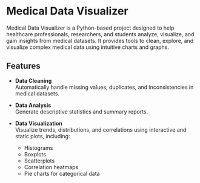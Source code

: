 # Medical Data Visualizer

Medical Data Visualizer is a Python-based project designed to help healthcare professionals, researchers, and students analyze, visualize, and gain insights from medical datasets. It provides tools to clean, explore, and visualize complex medical data using intuitive charts and graphs.

## Features

- **Data Cleaning**  
  Automatically handle missing values, duplicates, and inconsistencies in medical datasets.

- **Data Analysis**  
  Generate descriptive statistics and summary reports.

- **Data Visualization**  
  Visualize trends, distributions, and correlations using interactive and static plots, including:  
  - Histograms  
  - Boxplots  
  - Scatterplots  
  - Correlation heatmaps  
  - Pie charts for categorical data
